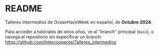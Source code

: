 # README

Talleres intermedios de OceanHackWeek en español, de **Octubre 2024**.

Para acceder a tutoriales de otros años, ve al "branch" principal (`main`), o navega al repositorio sin especificar un branch: https://github.com/Intercoonecta/Talleres_intermedios
